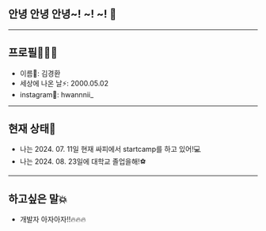 ## 안녕 안녕 안녕~! ~! ~! 👋
  
  
     
---
  
  
  
## 프로필🕵🏼‍♂️

- 이름🤔: 김경환
- 세상에 나온 날⚡: 2000.05.02
- instagram🌈: hwannnii_



---



## 현재 상태🎉

- 나는 2024. 07. 11일 현재 싸피에서 startcamp를 하고 있어!💻
- 나는 2024. 08. 23일에 대학교 졸업을해!⚽



---


  
## 하고싶은 말💥

- 개발자 아자아자!!🔥🔥🔥


